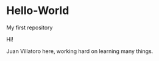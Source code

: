 # Hello-World
My first repository

Hi!

Juan Villatoro here, working hard on learning many things. 
